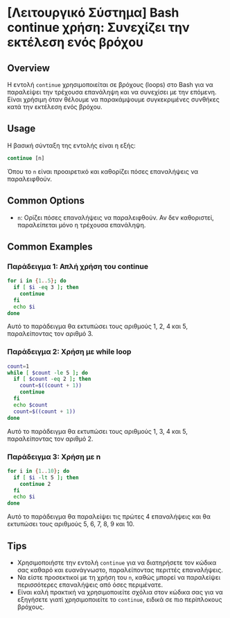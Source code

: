 # [Λειτουργικό Σύστημα] Bash continue χρήση: Συνεχίζει την εκτέλεση ενός βρόχου

## Overview
Η εντολή `continue` χρησιμοποιείται σε βρόχους (loops) στο Bash για να παραλείψει την τρέχουσα επανάληψη και να συνεχίσει με την επόμενη. Είναι χρήσιμη όταν θέλουμε να παρακάμψουμε συγκεκριμένες συνθήκες κατά την εκτέλεση ενός βρόχου.

## Usage
Η βασική σύνταξη της εντολής είναι η εξής:

```bash
continue [n]
```

Όπου το `n` είναι προαιρετικό και καθορίζει πόσες επαναλήψεις να παραλειφθούν.

## Common Options
- `n`: Ορίζει πόσες επαναλήψεις να παραλειφθούν. Αν δεν καθοριστεί, παραλείπεται μόνο η τρέχουσα επανάληψη.

## Common Examples

### Παράδειγμα 1: Απλή χρήση του continue
```bash
for i in {1..5}; do
  if [ $i -eq 3 ]; then
    continue
  fi
  echo $i
done
```
Αυτό το παράδειγμα θα εκτυπώσει τους αριθμούς 1, 2, 4 και 5, παραλείποντας τον αριθμό 3.

### Παράδειγμα 2: Χρήση με while loop
```bash
count=1
while [ $count -le 5 ]; do
  if [ $count -eq 2 ]; then
    count=$((count + 1))
    continue
  fi
  echo $count
  count=$((count + 1))
done
```
Αυτό το παράδειγμα θα εκτυπώσει τους αριθμούς 1, 3, 4 και 5, παραλείποντας τον αριθμό 2.

### Παράδειγμα 3: Χρήση με n
```bash
for i in {1..10}; do
  if [ $i -lt 5 ]; then
    continue 2
  fi
  echo $i
done
```
Αυτό το παράδειγμα θα παραλείψει τις πρώτες 4 επαναλήψεις και θα εκτυπώσει τους αριθμούς 5, 6, 7, 8, 9 και 10.

## Tips
- Χρησιμοποιήστε την εντολή `continue` για να διατηρήσετε τον κώδικα σας καθαρό και ευανάγνωστο, παραλείποντας περιττές επαναλήψεις.
- Να είστε προσεκτικοί με τη χρήση του `n`, καθώς μπορεί να παραλείψει περισσότερες επαναλήψεις από όσες περιμένατε.
- Είναι καλή πρακτική να χρησιμοποιείτε σχόλια στον κώδικα σας για να εξηγήσετε γιατί χρησιμοποιείτε το `continue`, ειδικά σε πιο περίπλοκους βρόχους.